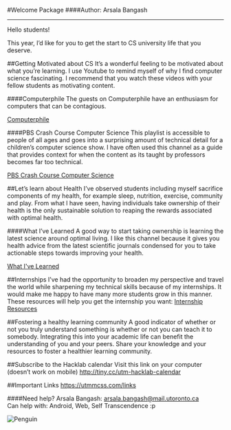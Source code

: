#Welcome Package
####Author: Arsala Bangash

***

Hello students!

This year, I’d like for you to get the start to CS university life that you deserve. 

##Getting Motivated about CS
It’s a wonderful feeling to be motivated about what you’re learning. I use Youtube to remind myself of why I find computer science fascinating. I recommend that you watch these videos with your fellow students as motivating content. 

####Computerphile
The guests on Computerphile have an enthusiasm for computers that can be contagious. 


<a href="https://www.youtube.com/user/Computerphile" target="_blank">Computerphile</a>


####PBS Crash Course Computer Science
This playlist is accessible to people of all ages and goes into a surprising amount of technical detail for a children’s computer science show. I have often used this channel as a guide that provides context for when the content as its taught by professors becomes far too technical. 

<a href="https://www.youtube.com/watch?v=tpIctyqH29Q&list=PL8dPuuaLjXtNlUrzyH5r6jN9ulIgZBpdo" target="_blank">PBS Crash Course Computer Science</a>

##Let’s learn about Health
I’ve observed students including myself sacrifice components of my health, for example sleep, nutrition, exercise, community and play. From what I have seen, having individuals take ownership of their health is the only sustainable solution to reaping the rewards associated with optimal health.

####What I’ve Learned
A good way to start taking ownership is learning the latest science around optimal living. I like this channel because it gives you health advice from the latest scientific journals condensed for you to take actionable steps towards improving your health. 

<a href="https://www.youtube.com/channel/UCqYPhGiB9tkShZorfgcL2lA" target="_blank">What I've Learned</a>


##Internships
I’ve had the opportunity to broaden my perspective and travel the world while sharpening my technical skills because of my internships. It would make me happy to have many more students grow in this manner. These resources will help you get the internship you want: <a href="https://docs.google.com/document/d/11zgd7rl9bimzh-2R4dDid7wtZui_dNIHCWQdUk23LVY/edit?usp=sharing" target="_blank">Internship Resources</a>


##Fostering a healthy learning community
A good indicator of whether or not you truly understand something is whether or not you can teach it to somebody. Integrating this into your academic life can benefit the understanding of you and your peers. Share your knowledge and your resources to foster a healthier learning community. 

##Subscribe to the Hacklab calendar
Visit this link on your computer (doesn’t work on mobile) <http://tiny.cc/utm-hacklab-calendar>
 

##Important Links
<https://utmmcss.com/links>

####Need help?
Arsala Bangash: <arsala.bangash@mail.utoronto.ca> <br>
Can help with: Android, Web, Self Transcendence :p 

![Penguin](blogs/internship_track/img/penguin.png)
